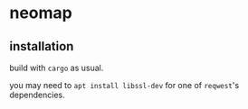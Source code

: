 # neomap

## installation

build with `cargo` as usual.

you may need to `apt install libssl-dev` for one of `reqwest`'s dependencies.
